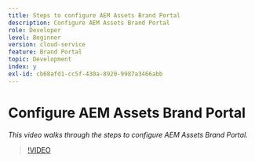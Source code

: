 ```yaml
---
title: Steps to configure AEM Assets Brand Portal
description: Configure AEM Assets Brand Portal
role: Developer
level: Beginner
version: cloud-service
feature: Brand Portal
topic: Development
index: y
exl-id: cb68afd1-cc5f-430a-8920-9987a3466abb
---
```

# Configure AEM Assets Brand Portal

*This video walks through the steps to configure AEM Assets Brand Portal.*

>[!VIDEO](https://video.tv.adobe.com/v/335448?quality=9&learn=on)
